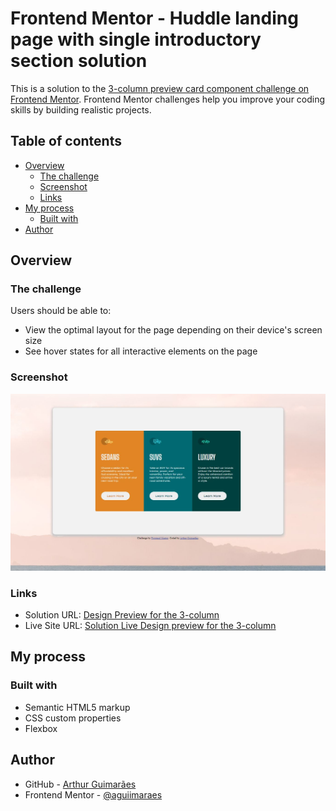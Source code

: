 # Frontend Mentor - Huddle landing page with single introductory section solution

This is a solution to the [3-column preview card component challenge on Frontend Mentor](https://www.frontendmentor.io/challenges/3column-preview-card-component-pH92eAR2-). Frontend Mentor challenges help you improve your coding skills by building realistic projects. 

## Table of contents

- [Overview](#overview)
  - [The challenge](#the-challenge)
  - [Screenshot](#screenshot)
  - [Links](#links)
- [My process](#my-process)
  - [Built with](#built-with)
- [Author](#author)

## Overview

### The challenge

Users should be able to:

- View the optimal layout for the page depending on their device's screen size
- See hover states for all interactive elements on the page

### Screenshot

![](https://raw.githubusercontent.com/aguiimaraes/desafio-frontend-mentor/master/design/screenshot.JPG)

### Links

- Solution URL: [Design Preview for the 3-column](https://github.com/aguiimaraes/desafio-frontend-mentor)
- Live Site URL: [Solution Live Design preview for the 3-column](https://aguiimaraes.github.io/desafio-frontend-mentor/)

## My process

### Built with

- Semantic HTML5 markup
- CSS custom properties
- Flexbox

## Author

- GitHub - [Arthur Guimarães](https://github.com/aguiimaraes)
- Frontend Mentor - [@aguiimaraes](https://www.frontendmentor.io/profile/aguiimaraes)
